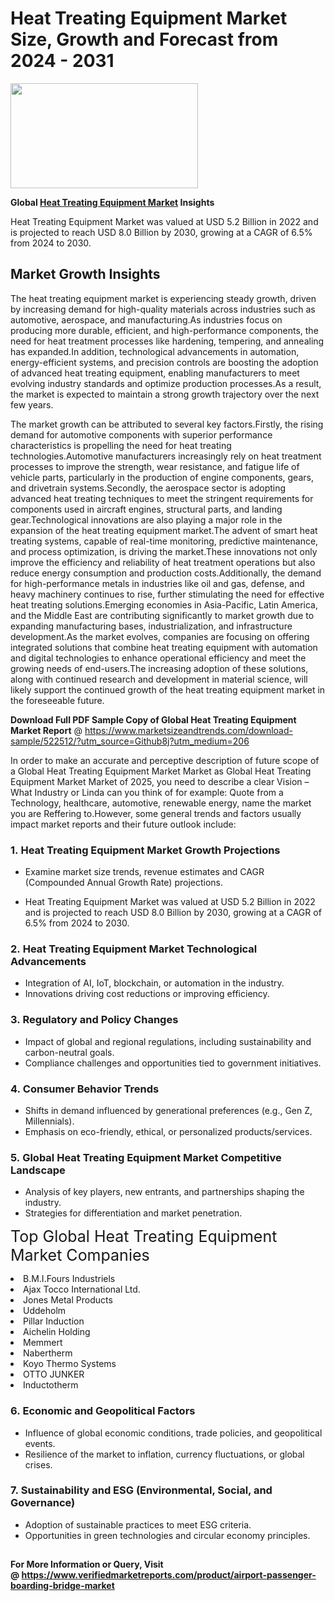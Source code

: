 <H1>Heat Treating Equipment Market Size, Growth and Forecast from 2024 - 2031</H1><img class="aligncenter size-medium wp-image-584254" src="https://thirdeyenews.in/wp-content/uploads/2024/09/Global-Market-Research-300x168.jpeg" alt="" width="300" height="168" /><p><strong>Global&nbsp;<a href="https://www.marketsizeandtrends.com/download-sample/522512/?utm_source=Github8j?utm_medium=206">Heat Treating Equipment Market</a> Insights</strong></p><p>Heat Treating Equipment Market was valued at USD 5.2 Billion in 2022 and is projected to reach USD 8.0 Billion by 2030, growing at a CAGR of 6.5% from 2024 to 2030.</p><p><h2>Market Growth Insights</h2> <p>The heat treating equipment market is experiencing steady growth, driven by increasing demand for high-quality materials across industries such as automotive, aerospace, and manufacturing.As industries focus on producing more durable, efficient, and high-performance components, the need for heat treatment processes like hardening, tempering, and annealing has expanded.In addition, technological advancements in automation, energy-efficient systems, and precision controls are boosting the adoption of advanced heat treating equipment, enabling manufacturers to meet evolving industry standards and optimize production processes.As a result, the market is expected to maintain a strong growth trajectory over the next few years.</p> <p>The market growth can be attributed to several key factors.Firstly, the rising demand for automotive components with superior performance characteristics is propelling the need for heat treating technologies.Automotive manufacturers increasingly rely on heat treatment processes to improve the strength, wear resistance, and fatigue life of vehicle parts, particularly in the production of engine components, gears, and drivetrain systems.Secondly, the aerospace sector is adopting advanced heat treating techniques to meet the stringent requirements for components used in aircraft engines, structural parts, and landing gear.Technological innovations are also playing a major role in the expansion of the heat treating equipment market.The advent of smart heat treating systems, capable of real-time monitoring, predictive maintenance, and process optimization, is driving the market.These innovations not only improve the efficiency and reliability of heat treatment operations but also reduce energy consumption and production costs.Additionally, the demand for high-performance metals in industries like oil and gas, defense, and heavy machinery continues to rise, further stimulating the need for effective heat treating solutions.Emerging economies in Asia-Pacific, Latin America, and the Middle East are contributing significantly to market growth due to expanding manufacturing bases, industrialization, and infrastructure development.As the market evolves, companies are focusing on offering integrated solutions that combine heat treating equipment with automation and digital technologies to enhance operational efficiency and meet the growing needs of end-users.The increasing adoption of these solutions, along with continued research and development in material science, will likely support the continued growth of the heat treating equipment market in the foreseeable future.</p> <p><span class=""><strong>Download Full PDF Sample Copy of Global Heat Treating Equipment Market Report</strong> @ <a href="https://www.marketsizeandtrends.com/download-sample/522512/?utm_source=Github8j?utm_medium=206" target="_blank">https://www.marketsizeandtrends.com/download-sample/522512/?utm_source=Github8j?utm_medium=206</a></span></p><p>In order to make an accurate and perceptive description of future scope of a Global&nbsp;Heat Treating Equipment Market Market as Global&nbsp;Heat Treating Equipment Market Market of 2025, you need to describe a clear Vision &ndash; What Industry or Linda can you think of for example: Quote from a Technology, healthcare, automotive, renewable energy, name the market you are Reffering to.However, some general trends and factors usually impact market reports and their future outlook include:</p><h3>1.&nbsp;<strong>Heat Treating Equipment Market Growth Projections</strong></h3><ul><li>Examine market size trends, revenue estimates and CAGR (Compounded Annual Growth Rate) projections.</li><li><p>Heat Treating Equipment Market was valued at USD 5.2 Billion in 2022 and is projected to reach USD 8.0 Billion by 2030, growing at a CAGR of 6.5% from 2024 to 2030.</p></li></ul><h3>2.&nbsp;<strong>Heat Treating Equipment Market Technological Advancements</strong></h3><ul><li>Integration of AI, IoT, blockchain, or automation in the industry.</li><li>Innovations driving cost reductions or improving efficiency.</li></ul><h3>3.&nbsp;<strong>Regulatory and Policy Changes</strong></h3><ul><li>Impact of global and regional regulations, including sustainability and carbon-neutral goals.</li><li>Compliance challenges and opportunities tied to government initiatives.</li></ul><h3>4.&nbsp;<strong>Consumer Behavior Trends</strong></h3><ul><li>Shifts in demand influenced by generational preferences (e.g., Gen Z, Millennials).</li><li>Emphasis on eco-friendly, ethical, or personalized products/services.</li></ul><h3>5.&nbsp;<strong>Global Heat Treating Equipment Market Competitive Landscape</strong></h3><ul><li>Analysis of key players, new entrants, and partnerships shaping the industry.</li><li>Strategies for differentiation and market penetration.</li></ul><p data-pm-slice="1 1 []"><span style="color: inherit; font-family: inherit; font-size: 25px;">Top Global Heat Treating Equipment Market Companies</span></p><div class="" data-test-id=""><p><li>B.M.I.Fours Industriels</li><li> Ajax Tocco International Ltd.</li><li> Jones Metal Products</li><li> Uddeholm</li><li> Pillar Induction</li><li> Aichelin Holding</li><li> Memmert</li><li> Nabertherm</li><li> Koyo Thermo Systems</li><li> OTTO JUNKER</li><li> Inductotherm</li></p></div><h3>6.&nbsp;<strong>Economic and Geopolitical Factors</strong></h3><ul><li>Influence of global economic conditions, trade policies, and geopolitical events.</li><li>Resilience of the market to inflation, currency fluctuations, or global crises.</li></ul><h3>7.&nbsp;<strong>Sustainability and ESG (Environmental, Social, and Governance)</strong></h3><ul><li>Adoption of sustainable practices to meet ESG criteria.</li><li>Opportunities in green technologies and circular economy principles.</li></ul><h2><strong style="font-size: 14px;">For More Information or Query, Visit @&nbsp;</strong><a style="background-color: #ffffff; font-size: 14px;" href="https://www.marketsizeandtrends.com/report/heat-treating-equipment-market/" target="_blank">https://www.verifiedmarketreports.com/product/airport-passenger-boarding-bridge-market</a></h2>